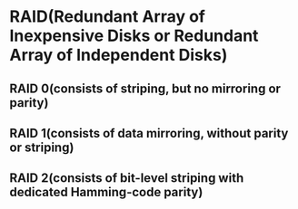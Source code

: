 # RAID(Redundant Array of Inexpensive Disks or Redundant Array of Independent Disks)

## RAID 0(consists of striping, but no mirroring or parity)

## RAID 1(consists of data mirroring, without parity or striping)

## RAID 2(consists of bit-level striping with dedicated Hamming-code parity)

